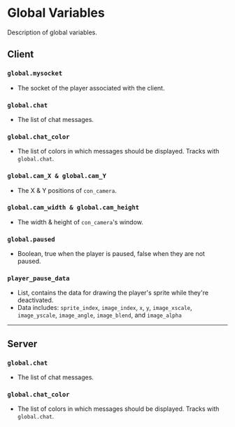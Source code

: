 # Global Variables
Description of global variables.

## Client

### `global.mysocket`
* The socket of the player associated with the client.

### `global.chat`
* The list of chat messages.

### `global.chat_color`
* The list of colors in which messages should be displayed. Tracks with `global.chat`.

### `global.cam_X & global.cam_Y`
* The X & Y positions of `con_camera`.

### `global.cam_width & global.cam_height`
* The width & height of `con_camera`'s window.

### `global.paused`
* Boolean, true when the player is paused, false when they are not paused.

### `player_pause_data`
* List, contains the data for drawing the player's sprite while they're deactivated.
* Data includes: `sprite_index`, `image_index`, `x`, `y`, `image_xscale`, `image_yscale`, `image_angle`, `image_blend`, and `image_alpha`

---

## Server

### `global.chat`
* The list of chat messages.

### `global.chat_color`
* The list of colors in which messages should be displayed. Tracks with `global.chat`.